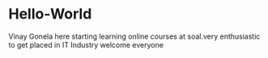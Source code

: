 # Hello-World
Vinay Gonela here starting learning online courses at soal.very enthusiastic to get placed in IT Industry
welcome everyone
